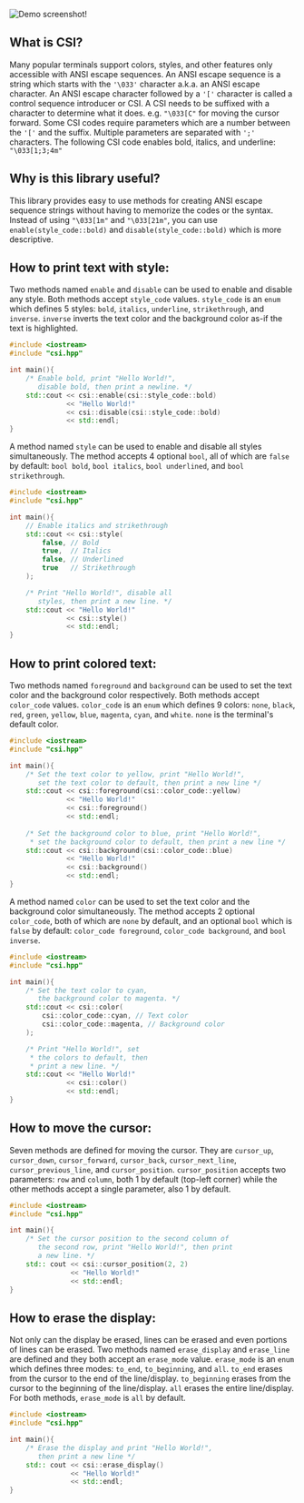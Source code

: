 ![Demo screenshot!](https://i.sli.mg/Mugf8P.png)

## What is CSI?
Many popular terminals support colors, styles, and other features only accessible with ANSI escape sequences. An ANSI escape sequence is a string which starts with the `'\033'` character a.k.a. an ANSI escape character. An ANSI escape character followed by a `'['` character is called a control sequence introducer or CSI. A CSI needs to be suffixed with a character to determine what it does. e.g. `"\033[C"` for moving the cursor forward. Some CSI codes require parameters which are a number between the `'['` and the suffix. Multiple parameters are separated with `';'` characters. The following CSI code enables bold, italics, and underline: `"\033[1;3;4m"`

## Why is this library useful?
This library provides easy to use methods for creating ANSI escape sequence strings without having to memorize the codes or the syntax. Instead of using `"\033[1m"` and `"\033[21m"`, you can use `enable(style_code::bold)` and `disable(style_code::bold)` which is more descriptive.

## How to print text with style:
Two methods named `enable` and `disable` can be used to enable and disable any style. Both methods accept `style_code` values. `style_code` is an `enum` which defines 5 styles: `bold`, `italics`, `underline`, `strikethrough`, and `inverse`. `inverse` inverts the text color and the background color as-if the text is highlighted.
```cpp
#include <iostream>
#include "csi.hpp"

int main(){
	/* Enable bold, print "Hello World!",
	   disable bold, then print a newline. */
	std::cout << csi::enable(csi::style_code::bold)
	          << "Hello World!"
	          << csi::disable(csi::style_code::bold)
	          << std::endl;
}
```
A method named `style` can be used to enable and disable all styles simultaneously. The method accepts 4 optional `bool`, all of which are `false` by default: `bool bold`, `bool italics`, `bool underlined`, and `bool strikethrough`.
```cpp
#include <iostream>
#include "csi.hpp"

int main(){
	// Enable italics and strikethrough
	std::cout << csi::style(
		false, // Bold
		true,  // Italics
		false, // Underlined
		true   // Strikethrough
	);

	/* Print "Hello World!", disable all
	   styles, then print a new line. */
	std::cout << "Hello World!"
	          << csi::style()
	          << std::endl;
}
```
## How to print colored text:
Two methods named `foreground` and `background` can be used to set the text color and the background color respectively. Both methods accept `color_code` values. `color_code` is an `enum` which defines 9 colors: `none`, `black`, `red`, `green`, `yellow`, `blue`, `magenta`, `cyan`, and `white`. `none` is the terminal's default color.
```cpp
#include <iostream>
#include "csi.hpp"

int main(){
	/* Set the text color to yellow, print "Hello World!",
	   set the text color to default, then print a new line */
	std::cout << csi::foreground(csi::color_code::yellow)
	          << "Hello World!"
	          << csi::foreground()
	          << std::endl;
		  
	/* Set the background color to blue, print "Hello World!", 
	 * set the background color to default, then print a new line */
	std::cout << csi::background(csi::color_code::blue)
	          << "Hello World!"
	          << csi::background()
	          << std::endl;
}
```
A method named `color` can be used to set the text color and the background color simultaneously. The method accepts 2 optional `color_code`, both of which are `none` by default, and an optional `bool` which is `false` by default: `color_code foreground`, `color_code background`, and `bool inverse`.
```cpp
#include <iostream>
#include "csi.hpp"

int main(){
	/* Set the text color to cyan,
	   the background color to magenta. */
	std::cout << csi::color(
		csi::color_code::cyan, // Text color
		csi::color_code::magenta, // Background color
	);

	/* Print "Hello World!", set
	 * the colors to default, then
	 * print a new line. */
	std::cout << "Hello World!"
	          << csi::color()
	          << std::endl;
}
```
## How to move the cursor:
Seven methods are defined for moving the cursor. They are `cursor_up`, `cursor_down`, `cursor_forward`, `cursor_back`, `cursor_next_line`, `cursor_previous_line`, and `cursor_position`. `cursor_position` accepts two parameters: `row` and `column`, both 1 by default (top-left corner) while the other methods accept a single parameter, also 1 by default.
```cpp
#include <iostream>
#include "csi.hpp"

int main(){
	/* Set the cursor position to the second column of
	   the second row, print "Hello World!", then print
	   a new line. */
	std:: cout << csi::cursor_position(2, 2)
	           << "Hello World!"
	           << std::endl;
}
```
## How to erase the display:
Not only can the display be erased, lines can be erased and even portions of lines can be erased. Two methods named `erase_display` and `erase_line` are defined and they both accept an `erase_mode` value. `erase_mode` is an `enum` which defines three modes: `to_end`, `to_beginning`, and `all`. `to_end` erases from the cursor to the end of the line/display. `to_beginning` erases from the cursor to the beginning of the line/display. `all` erases the entire line/display. For both methods, `erase_mode` is `all` by default.
```cpp
#include <iostream>
#include "csi.hpp"

int main(){
	/* Erase the display and print "Hello World!",
	   then print a new line */
	std:: cout << csi::erase_display()
	           << "Hello World!"
	           << std::endl;
}
```
